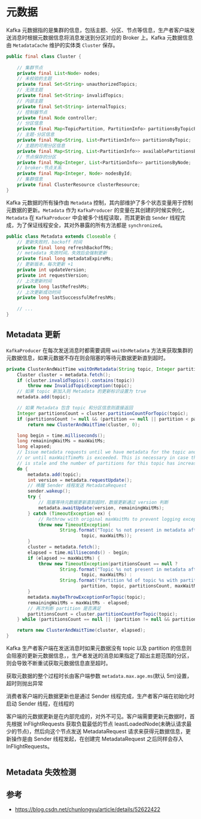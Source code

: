 # 元数据

Kafka 元数据指的是集群的信息，包括主题、分区、节点等信息，生产者客户端发送消息时根据元数据信息将消息发送到分区对应的 Broker 上。Kafka 元数据信息由 `MetadataCache` 维护的实体类 `Cluster` 保存。
```java
public final class Cluster {
    
    // 集群节点
    private final List<Node> nodes;
    // 未校验的主题
    private final Set<String> unauthorizedTopics;
    // 无效主题
    private final Set<String> invalidTopics;
    // 内部主题
    private final Set<String> internalTopics;
    // 控制器节点
    private final Node controller;
    // 分区信息
    private final Map<TopicPartition, PartitionInfo> partitionsByTopicPartition;
    // 主题-分区信息
    private final Map<String, List<PartitionInfo>> partitionsByTopic;
    // 主题的可用分区信息
    private final Map<String, List<PartitionInfo>> availablePartitionsByTopic;
    // 节点保存的分区
    private final Map<Integer, List<PartitionInfo>> partitionsByNode;
    // broker-节点关系
    private final Map<Integer, Node> nodesById;
    // 集群信息
    private final ClusterResource clusterResource;
}
```
Kafka 元数据的所有操作由 `Metadata` 控制，其内部维护了多个状态变量用于控制元数据的更新。`Metadata` 作为 `KafkaProducer` 的变量在其创建的时候实例化，`Metadata` 在 `KafkaProducer` 中会被多个线程读取，而其更新由 `Sender` 线程完成，为了保证线程安全，其对外暴露的所有方法都是 `synchronized`。
```java
public class Metadata extends Closeable {
    // 更新失败时，backoff 时间
    private final long refreshBackoffMs;
    // metadata 失效时间，失效后会强制更新
    private final long metadataExpireMs;
    // 更新版本，每次更新 +1
    private int updateVersion;
    private int requestVersion;
    // 上次更新时间
    private long lastRefreshMs;
    // 上次更新成功时间
    private long lastSuccessfulRefreshMs;
    
    // ...
}
```

## Metadata 更新

`KafkaProducer` 在每次发送消息时都需要调用 `waitOnMetadata` 方法来获取集群的元数据信息，如果元数据不存在则会阻塞的等待元数据更新直到超时。
```java
private ClusterAndWaitTime waitOnMetadata(String topic, Integer partition, long maxWaitMs) throws InterruptedException {
    Cluster cluster = metadata.fetch();
    if (cluster.invalidTopics().contains(topic))
        throw new InvalidTopicException(topic);
    // 如果 topic 新加入则 Metadata 的更新标识设置为 true
    metadata.add(topic);

    // 如果 Metadata 包含 topic 和分区信息则直接返回
    Integer partitionsCount = cluster.partitionCountForTopic(topic);
    if (partitionsCount != null && (partition == null || partition < partitionsCount))
        return new ClusterAndWaitTime(cluster, 0);

    long begin = time.milliseconds();
    long remainingWaitMs = maxWaitMs;
    long elapsed;
    // Issue metadata requests until we have metadata for the topic and the requested partition,
    // or until maxWaitTimeMs is exceeded. This is necessary in case the metadata
    // is stale and the number of partitions for this topic has increased in the meantime.
    do {
        metadata.add(topic);
        int version = metadata.requestUpdate();
        // 唤醒 Sender 线程发送 MetadataRequest
        sender.wakeup();
        try {
            // 阻塞等待元数据更新直到超时，数据更新通过 version 判断
            metadata.awaitUpdate(version, remainingWaitMs);
        } catch (TimeoutException ex) {
            // Rethrow with original maxWaitMs to prevent logging exception with remainingWaitMs
            throw new TimeoutException(
                    String.format("Topic %s not present in metadata after %d ms.",
                            topic, maxWaitMs));
        }
        cluster = metadata.fetch();
        elapsed = time.milliseconds() - begin;
        if (elapsed >= maxWaitMs) {
            throw new TimeoutException(partitionsCount == null ?
                    String.format("Topic %s not present in metadata after %d ms.",
                            topic, maxWaitMs) :
                    String.format("Partition %d of topic %s with partition count %d is not present in metadata after %d ms.",
                            partition, topic, partitionsCount, maxWaitMs));
        }
        metadata.maybeThrowExceptionForTopic(topic);
        remainingWaitMs = maxWaitMs - elapsed;
        // 再次判断 partition 是否满足
        partitionsCount = cluster.partitionCountForTopic(topic);
    } while (partitionsCount == null || (partition != null && partition >= partitionsCount));

    return new ClusterAndWaitTime(cluster, elapsed);
}
```
Kafka 生产者客户端在发送消息时如果元数据没有 topic 以及 partition 的信息则会阻塞的更新元数据信息，，生产者发送的消息如果指定了超出主题范围的分区，则会导致不断重试获取元数据信息直至超时。

获取元数据的整个过程时长由客户端参数 `metadata.max.age.ms`(默认 5m)设置，超时则抛出异常

消费者客户端的元数据更新也是通过 Sender 线程完成，生产者客户端在初始化时启动 Sender 线程，在线程的

客户端的元数据更新是在内部完成的，对外不可见。客户端需要更新元数据时，首先根据 InFlightRequests 获取负载最低的节点 leastLoadedNode(未确认请求最少的节点)，然后向这个节点发送 MetadataRequest 请求来获得元数据信息，更新操作是由 Sender 线程发起，在创建完 MetadataRequest 之后同样会存入 InFlightRequests。

```java

```

## Metadata 失效检测


## 参考
- https://blog.csdn.net/chunlongyu/article/details/52622422